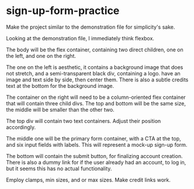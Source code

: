 # sign-up-form-practice



Make the project similar to the demonstration file for simplicity's sake.

Looking at the demonstration file, I immediately think flexbox.

The body will be the flex container, containing two direct children, one on the left, 
and one on the right.

The one on the left is aesthetic, it contains a background image that does not stretch,
and a semi-transparent black div, containing a logo. have an image and text side by side, then center them.
There is also a subtle credits text at the bottom for the background image.

The container on the right will need to be a column-oriented flex container that will contain
three child divs. The top and bottom will be the same size, the middle will be smaller than the other two.

The top div will contain two text containers. Adjust their position accordingly.

The middle one will be the primary form container,  with a CTA at the top, and six input fields 
with labels. This will represent a mock-up sign-up form.

The bottom will contain the submit button, for finalizing account creation.
There is also a dummy link for if the user already had an account, to log in,
but it seems this has no actual functionality.

Employ clamps, min sizes, and or max sizes. Make credit links work.






